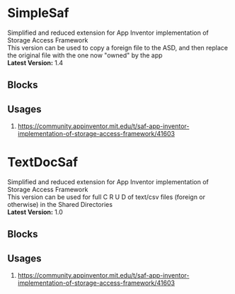 # SimpleSaf
Simplified and reduced extension for App Inventor implementation of Storage Access Framework <br>
This version can be used to copy a foreign file to the ASD, and then replace the original file with the one now "owned" by the app<br>
**Latest Version:** 1.4

## Blocks


## Usages
1) https://community.appinventor.mit.edu/t/saf-app-inventor-implementation-of-storage-access-framework/41603

# TextDocSaf
Simplified and reduced extension for App Inventor implementation of Storage Access Framework <br>
This version can be used for full C R U D of text/csv files (foreign or otherwise) in the Shared Directories<br>
**Latest Version:** 1.0

## Blocks




## Usages
1) https://community.appinventor.mit.edu/t/saf-app-inventor-implementation-of-storage-access-framework/41603




